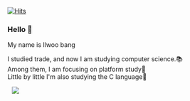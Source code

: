 [![Hits](https://hits.seeyoufarm.com/api/count/incr/badge.svg?url=https%3A%2F%2Fgithub.com%2Fbangilwoo&count_bg=%230CB7B8&title_bg=%23555555&icon=&icon_color=%23E7E7E7&title=hits&edge_flat=false)](https://hits.seeyoufarm.com)

### Hello 👋

My name is Ilwoo bang<br>

I studied trade, and now I am studying computer science.:books:<br>
Among them, I am focusing on platform study:bridge_at_night:<br>
Little by little I'm also studying the C language:running:

<a href="https://www.facebook.com/ilwoo.bang">
    <img 
        src="http://img.shields.io/badge/--black?style=flat&logo=Instagram&link=https://instagram.com/alpox.dev/"
        style="height : auto; margin-left : 10px; margin-right : 10px;"/>
</a>

<!--
**bangilwoo/bangilwoo** is a ✨ _special_ ✨ repository because its `README.md` (this file) appears on your GitHub profile.

Here are some ideas to get you started:

- 🔭 I’m currently working on ...
- 🌱 I’m currently learning ...
- 👯 I’m looking to collaborate on ...
- 🤔 I’m looking for help with ...
- 💬 Ask me about ...
- 📫 How to reach me: ...
- 😄 Pronouns: ...
- ⚡ Fun fact: ...
-->
